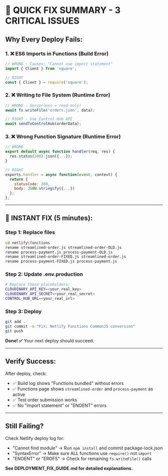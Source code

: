 # 🚀 QUICK FIX SUMMARY - 3 CRITICAL ISSUES

## **Why Every Deploy Fails:**

### 1. ❌ **ES6 Imports in Functions** (Build Error)

```javascript
// WRONG - Causes: "Cannot use import statement"
import { Client } from 'square';

// RIGHT
const { Client } = require('square');
```

### 2. ❌ **Writing to File System** (Runtime Error)

```javascript
// WRONG - Serverless = read-only!
await fs.writeFile('orders.json', data);

// RIGHT - Use Control Hub API
await sendToControlHub(orderData);
```

### 3. ❌ **Wrong Function Signature** (Runtime Error)

```javascript
// WRONG
export default async function handler(req, res) {
  res.status(200).json({...});
}

// RIGHT
exports.handler = async function(event, context) {
  return {
    statusCode: 200,
    body: JSON.stringify({...})
  };
};
```

---

## **🔧 INSTANT FIX (5 minutes):**

### **Step 1:** Replace files

```bash
cd netlify\functions
rename streamlined-order.js streamlined-order-OLD.js
rename process-payment.js process-payment-OLD.js
rename streamlined-order-FIXED.js streamlined-order.js
rename process-payment-FIXED.js process-payment.js
```

### **Step 2:** Update .env.production

```bash
# Replace these placeholders:
CLOUDINARY_API_KEY=<your_real_key>
CLOUDINARY_API_SECRET=<your_real_secret>
CONTROL_HUB_URL=<your_real_url>
```

### **Step 3:** Deploy

```bash
git add .
git commit -m "Fix: Netlify Functions CommonJS conversion"
git push
```

**Done! ✅** Your next deploy should succeed.

---

## **Verify Success:**

After deploy, check:

- ✅ Build log shows "Functions bundled" without errors
- ✅ Functions page shows `streamlined-order` and `process-payment` as active
- ✅ Test order submission works
- ✅ No "import statement" or "ENOENT" errors

---

## **Still Failing?**

Check Netlify deploy log for:

- "Cannot find module" → Run `npm install` and commit package-lock.json
- "SyntaxError" → Make sure ALL functions use `require()` not `import`
- "ENOENT" or "EROFS" → Check for remaining `fs.writeFile()` calls

**See DEPLOYMENT_FIX_GUIDE.md for detailed explanations.**

